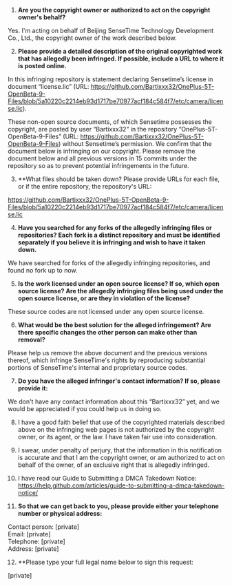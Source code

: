 1. **Are you the copyright owner or authorized to act on the copyright owner's behalf?**

Yes. I'm acting on behalf of Beijing SenseTime Technology Development Co., Ltd., the copyright owner of the work described below.

2. **Please provide a detailed description of the original copyrighted work that has allegedly been infringed. If possible, include a URL to where it is posted online.**

In this infringing repository is statement declaring Sensetime’s license in document “license.lic” (URL: https://github.com/Bartixxx32/OnePlus-5T-OpenBeta-9-Files/blob/5a10220c2214eb93d1717be70977acf184c584f7/etc/camera/license.lic).

These non-open source documents, of which Sensetime possesses the copyright, are posted by user “Bartixxx32” in the repository “OnePlus-5T-OpenBeta-9-Files” (URL: https://github.com/Bartixxx32/OnePlus-5T-OpenBeta-9-Files) without Sensetime’s permission. We confirm that the document below is infringing on our copyright. Please remove the document below and all previous versions in 15 commits under the repository so as to prevent potential infringements in the future.

3. **What files should be taken down? Please provide URLs for each file, or if the entire repository, the repository's URL:

https://github.com/Bartixxx32/OnePlus-5T-OpenBeta-9-Files/blob/5a10220c2214eb93d1717be70977acf184c584f7/etc/camera/license.lic

4. **Have you searched for any forks of the allegedly infringing files or repositories? Each fork is a distinct repository and must be identified separately if you believe it is infringing and wish to have it taken down.**

We have searched for forks of the allegedly infringing repositories, and found no fork up to now.

5. **Is the work licensed under an open source license? If so, which open source license? Are the allegedly infringing files being used under the open source license, or are they in violation of the license?**

These source codes are not licensed under any open source license.

6. **What would be the best solution for the alleged infringement? Are there specific changes the other person can make other than removal?**

Please help us remove the above document and the previous versions thereof, which infringe SenseTime's rights by reproducing substantial portions of SenseTime's internal and proprietary source codes.

7. **Do you have the alleged infringer's contact information? If so, please provide it:**

We don't have any contact information about this “Bartixxx32” yet, and we would be appreciated if you could help us in doing so.

8. I have a good faith belief that use of the copyrighted materials described above on the infringing web pages is not authorized by the copyright owner, or its agent, or the law. I have taken fair use into consideration.

9. I swear, under penalty of perjury, that the information in this notification is accurate and that I am the copyright owner, or am authorized to act on behalf of the owner, of an exclusive right that is allegedly infringed.

10. I have read our Guide to Submitting a DMCA Takedown Notice: https://help.github.com/articles/guide-to-submitting-a-dmca-takedown-notice/

11. **So that we can get back to you, please provide either your telephone number or physical address:**

Contact person: [private]  
Email: [private]  
Telephone: [private]  
Address: [private]  

12. **Please type your full legal name below to sign this request:

[private]
